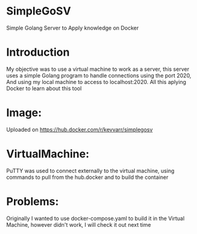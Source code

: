 # SimpleGoSV
Simple Golang Server to Apply knowledge on Docker

# Introduction
My objective was to use a virtual machine to work as a server, this server uses a simple Golang program to handle connections using the port 2020,
And using my local machine to access to localhost:2020.
All this aplying Docker to learn about this tool

# Image:
Uploaded on https://hub.docker.com/r/kevvarr/simplegosv

# VirtualMachine:
PuTTY was used to connect externally to the virtual machine, using commands to pull from the hub.docker and to build the container

# Problems:
Originally I wanted to use docker-compose.yaml to build it in the Virtual Machine, however didn't work, I will check it out next time

